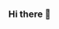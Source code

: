 ### Hi there 👋

<!--
**kasumo-spec/kasumo-spec** is a ✨ _special_ ✨ repository because its `README.md` (this file) appears on your GitHub profile.

Here are some ideas to get you started:

- 🔭 I’m currently working on Mundiale
- 🌱 I’m currently learning more from Python and ETL's
- 📫 How to reach me: allefadolpho@hotmail.com
- ⚡ Fun fact: I can't sleep before two in the morning.
-->
